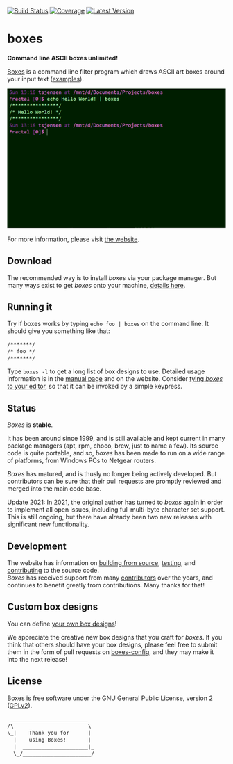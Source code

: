 [![Build Status](https://github.com/ascii-boxes/boxes/actions/workflows/boxes.yml/badge.svg)](https://github.com/ascii-boxes/boxes/actions/workflows/boxes.yml)
[![Coverage](https://coveralls.io/repos/github/ascii-boxes/boxes/badge.svg?branch=master)](https://coveralls.io/github/ascii-boxes/boxes?branch=master)
[![Latest Version](https://img.shields.io/github/v/release/ascii-boxes/boxes?label=latest)](https://boxes.thomasjensen.com/releases.html)

# boxes

**Command line ASCII boxes unlimited!**

[Boxes](https://boxes.thomasjensen.com/) is a command line filter program which draws ASCII
art boxes around your input text ([examples](https://boxes.thomasjensen.com/examples.html)).

![example boxes](README-0.gif)

For more information, please visit [the website](https://boxes.thomasjensen.com/).

## Download

The recommended way is to install *boxes* via your package manager. But many ways exist
to get *boxes* onto your machine, [details here](https://boxes.thomasjensen.com/download.html).

## Running it

Try if boxes works by typing `echo foo | boxes` on the command line.
It should give you something like that:

    /*******/
    /* foo */
    /*******/

Type `boxes -l` to get a long list of box designs to use. Detailed usage information is in the
[manual page](https://boxes.thomasjensen.com/boxes-man-1.html) and on the website. Consider
[tying *boxes* to your editor](https://boxes.thomasjensen.com/editors.html),
so that it can be invoked by a simple keypress.

## Status

*Boxes* is **stable**.

It has been around since 1999, and is still available and kept current in many package managers
(apt, rpm, choco, brew, just to name a few). Its source code is quite portable, and so, *boxes*
has been made to run on a wide range of platforms, from Windows PCs to Netgear routers.

*Boxes* has matured, and is thusly no longer being actively developed. But contributors can be sure
that their pull requests are promptly reviewed and merged into the main code base.

Update 2021: In 2021, the original author has turned to *boxes* again in order to implement all
open issues, including full multi-byte character set support. This is still ongoing, but there
have already been two new releases with significant new functionality.

## Development

The website has information on [building from source](https://boxes.thomasjensen.com/build.html),
[testing](https://boxes.thomasjensen.com/testing.html), and
[contributing](https://boxes.thomasjensen.com/contributing.html) to the source code.<br/>
*Boxes* has received support from many [contributors](https://boxes.thomasjensen.com/team.html#contributors)
over the years, and continues to benefit greatly from contributions. Many thanks for that!

## Custom box designs

You can define [your own box designs](https://boxes.thomasjensen.com/config-general.html)!

We appreciate the creative new box designs that you craft for *boxes*.
If you think that others should have your box designs, please feel free to submit them in the
form of pull requests on
[boxes-config](https://github.com/ascii-boxes/boxes/blob/master/boxes-config),
and they may make it into the next release!

## License

Boxes is free software under the GNU General Public License, version 2
([GPLv2](http://www.gnu.org/licenses/old-licenses/gpl-2.0.html)).

```
 _________________________
/\                        \
\_|    Thank you for      |
  |    using Boxes!       |
  |  _____________________|_
  \_/______________________/
```
